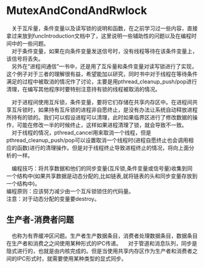 # MutexAndCondAndRwlock
&emsp;关于互斥量，条件变量以及读写锁的说明和函数，在之前学习过一些内容，直接拿过来放到funcIntroduction文档中了，这里说明一些辅助性的问题以及在编程时间中的一些问题。  
&emsp;对于条件变量，如果在向条件变量发送信号时，没有线程等待在该条件变量上，该信号将丢失。  
&emsp;另外在“进程间通信”一书中，还是用了互斥量和条件变量对读写锁进行了实现，这个例子对于三者的理解很有益，希望能加以研究，同时书中对于线程在等待条件满足的过程中被取消的情况作了讨论，主要是用pthread_cleanup_push/pop进行清理，在编写其他程序时要特别注意持有锁的线程被取消的情况。

&emsp;对于进程间使用互斥锁，条件变量，要将它们存储在共享内存区中。在进程间共享互斥锁时，如果持有互斥锁的进程非自愿终止，是没有办法让系统自动释放进程所持有的锁的。我们可以假设进程可以清理，此时如果临界区进行了修改数据的操作，可能在修改一半的时候终止，这样如果进程清理了锁，就会导致不一致。  
&emsp;对于线程的情况，pthread_cancel用来取消一个线程，但是pthread_cleanup_push/pop可以设置取消一个线程时(进程自愿终止也会调用相应的函数)进行的清理操作。但是对于线程终止导致进程终止的情况，将向上面分析的一样。


&emsp;编程技巧：将共享数据和他们的同步变量(互斥锁,条件变量或信号量)收集到同一个结构中(如果共享数据是动态分配的,比如链表,就将链表的头和同步变量存放到一个结构中)。  
    编程原则：应该努力减少由一个互斥锁锁住的代码量。  
    注意：对于动态分配的变量要destroy。

## 生产者-消费者问题
&emsp;也称为有界缓冲区问题。生产者生产数据条目，消费者处理数据条目，数据条目在生产者和消费之之间使用某种形式的IPC传递。
&emsp;对于管道和消息队列，同步是隐式进行的，也就是由内核完成的。但是当使用共享内存区作为生产者和消费者之间的IPC形式时，就需要使用某种类型的显式同步。

